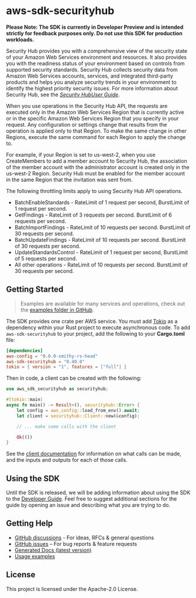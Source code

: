 # aws-sdk-securityhub

**Please Note: The SDK is currently in Developer Preview and is intended strictly for
feedback purposes only. Do not use this SDK for production workloads.**

Security Hub provides you with a comprehensive view of the security state of your Amazon Web Services environment and resources. It also provides you with the readiness status of your environment based on controls from supported security standards. Security Hub collects security data from Amazon Web Services accounts, services, and integrated third-party products and helps you analyze security trends in your environment to identify the highest priority security issues. For more information about Security Hub, see the [_Security HubUser Guide_](https://docs.aws.amazon.com/securityhub/latest/userguide/what-is-securityhub.html).

When you use operations in the Security Hub API, the requests are executed only in the Amazon Web Services Region that is currently active or in the specific Amazon Web Services Region that you specify in your request. Any configuration or settings change that results from the operation is applied only to that Region. To make the same change in other Regions, execute the same command for each Region to apply the change to.

For example, if your Region is set to us-west-2, when you use CreateMembers to add a member account to Security Hub, the association of the member account with the administrator account is created only in the us-west-2 Region. Security Hub must be enabled for the member account in the same Region that the invitation was sent from.

The following throttling limits apply to using Security Hub API operations.
  - BatchEnableStandards - RateLimit of 1 request per second, BurstLimit of 1 request per second.
  - GetFindings - RateLimit of 3 requests per second. BurstLimit of 6 requests per second.
  - BatchImportFindings - RateLimit of 10 requests per second. BurstLimit of 30 requests per second.
  - BatchUpdateFindings - RateLimit of 10 requests per second. BurstLimit of 30 requests per second.
  - UpdateStandardsControl - RateLimit of 1 request per second, BurstLimit of 5 requests per second.
  - All other operations - RateLimit of 10 requests per second. BurstLimit of 30 requests per second.

## Getting Started

> Examples are available for many services and operations, check out the
> [examples folder in GitHub](https://github.com/awslabs/aws-sdk-rust/tree/main/examples).

The SDK provides one crate per AWS service. You must add [Tokio](https://crates.io/crates/tokio)
as a dependency within your Rust project to execute asynchronous code. To add `aws-sdk-securityhub` to
your project, add the following to your **Cargo.toml** file:

```toml
[dependencies]
aws-config = "0.0.0-smithy-rs-head"
aws-sdk-securityhub = "0.40.0"
tokio = { version = "1", features = ["full"] }
```

Then in code, a client can be created with the following:

```rust
use aws_sdk_securityhub as securityhub;

#[tokio::main]
async fn main() -> Result<(), securityhub::Error> {
    let config = aws_config::load_from_env().await;
    let client = securityhub::Client::new(&config);

    // ... make some calls with the client

    Ok(())
}
```

See the [client documentation](https://docs.rs/aws-sdk-securityhub/latest/aws_sdk_securityhub/client/struct.Client.html)
for information on what calls can be made, and the inputs and outputs for each of those calls.

## Using the SDK

Until the SDK is released, we will be adding information about using the SDK to the
[Developer Guide](https://docs.aws.amazon.com/sdk-for-rust/latest/dg/welcome.html). Feel free to suggest
additional sections for the guide by opening an issue and describing what you are trying to do.

## Getting Help

* [GitHub discussions](https://github.com/awslabs/aws-sdk-rust/discussions) - For ideas, RFCs & general questions
* [GitHub issues](https://github.com/awslabs/aws-sdk-rust/issues/new/choose) – For bug reports & feature requests
* [Generated Docs (latest version)](https://awslabs.github.io/aws-sdk-rust/)
* [Usage examples](https://github.com/awslabs/aws-sdk-rust/tree/main/examples)

## License

This project is licensed under the Apache-2.0 License.

